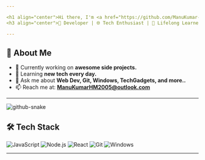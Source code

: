 ```yaml
---

<h1 align="center">Hi there, I'm <a href="https://github.com/ManuKumar-05">Manu Kumar</a> :)</h1>
<h3 align="center">🚀 Developer | 🌐 Tech Enthusiast | 🧠 Lifelong Learner</h3>

---
```


## 🧠 About Me

- 🔭 Currently working on **awesome side projects.**
- 🌱 Learning **new tech every day.**
- 💬 Ask me about **Web Dev, Git, Windows, TechGadgets, and more..**
- 📫 Reach me at: **ManuKumarHM2005@outlook.com**

---

<picture>
  <source media="(prefers-color-scheme: dark)" srcset="https://raw.githubusercontent.com/tobiasmeyhoefer/tobiasmeyhoefer/output/github-snake-dark.svg" />
  <source media="(prefers-color-scheme: light)" srcset="https://raw.githubusercontent.com/tobiasmeyhoefer/tobiasmeyhoefer/output/github-snake.svg" />
  <img alt="github-snake" src="https://raw.githubusercontent.com/tobiasmeyhoefer/tobiasmeyhoefer/output/github-snake.svg" />
</picture>

## 🛠️ Tech Stack

<!--   ![HTML5](https://img.shields.io/badge/HTML5-E34F26?style=for-the-badge&logo=html5&logoColor=white)
![CSS3](https://img.shields.io/badge/CSS3-1572B6?style=for-the-badge&logo=css3&logoColor=white) -->
![JavaScript](https://img.shields.io/badge/JavaScript-F7DF1E?style=for-the-badge&logo=javascript&logoColor=black)
![Node.js](https://img.shields.io/badge/Node.js-339933?style=for-the-badge&logo=nodedotjs&logoColor=white)
![React](https://img.shields.io/badge/React-20232A?style=for-the-badge&logo=react&logoColor=61DAFB)
![Git](https://img.shields.io/badge/Git-F05032?style=for-the-badge&logo=git&logoColor=white)
![Windows](https://img.shields.io/badge/Windows-0078D6?style=for-the-badge&logo=windows&logoColor=white)
<!--  ![Linux](https://img.shields.io/badge/Linux-FCC624?style=for-the-badge&logo=linux&logoColor=black)  -->

---
<!--
## 🔗 Let's Connect!

[![LinkedIn](https://img.shields.io/badge/-LinkedIn-0077B5?style=flat-square&logo=Linkedin&logoColor=white)](https://www.linkedin.com/in/manukumar-nov05)

-->
<!--
[![Twitter](https://img.shields.io/badge/-Twitter-1DA1F2?style=flat-square&logo=twitter&logoColor=white)](https://twitter.com/YOUR_USERNAME)
[![Instagram](https://img.shields.io/badge/-Instagram-E4405F?style=flat-square&logo=instagram&logoColor=white)](https://instagram.com/YOUR_USERNAME)
[![Portfolio](https://img.shields.io/badge/-Portfolio-black?style=flat-square&logo=firefox&logoColor=white)](https://your-portfolio.com)
-->
